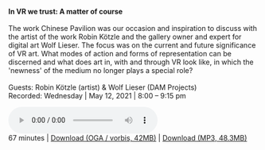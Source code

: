 **In VR we trust: A matter of course**
<br><br>
The work Chinese Pavilion was our occasion and inspiration to discuss with the artist of the work Robin Kötzle and the gallery owner and expert for digital art Wolf Lieser. 
The focus was on the current and future significance of VR art.
What modes of action and forms of representation can be discerned and what does art in, with and through VR look like, in which the 'newness' of the medium no longer plays a special role?
<br><br>
Guests: Robin Kötzle (artist) & Wolf Lieser (DAM Projects)<br/>
Recorded: Wednesday | May 12, 2021 | 8:00 – 9:15 pm

<p>
<audio controls preload="metadata">
 <source type="audio/ogg" src="https://autobahn.neopostmodern.com/audio/ivwt/04%20-%20In%20VR%20we%20trust%20-%20A%20matter%20of%20course.oga" />
 <source type="audio/mpeg" src="https://autobahn.neopostmodern.com/audio/ivwt/04%20-%20In%20VR%20we%20trust%20-%20A%20matter%20of%20course.mp3" />
</audio><br/>
67 minutes |
<a href="https://autobahn.neopostmodern.com/audio/ivwt/04%20-%20In%20VR%20we%20trust%20-%20A%20matter%20of%20course.oga">Download (OGA / vorbis, 42MB)</a> |
<a href="https://autobahn.neopostmodern.com/audio/ivwt/04%20-%20In%20VR%20we%20trust%20-%20A%20matter%20of%20course.mp3">Download (MP3, 48.3MB)</a>
</p>